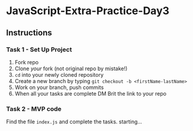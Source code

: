 # JavaScript-Extra-Practice-Day3

## Instructions

### Task 1 - Set Up Project

1. Fork repo
2. Clone _your_ fork (not original repo by mistake!)
3. `cd` into your newly cloned repository
4. Create a new branch by typing `git checkout -b <firstName-lastName>`
5. Work on your branch, push commits
6. When all your tasks are complete DM Brit the link to your repo

### Task 2 - MVP code

Find the file `index.js` and complete the tasks.
starting...
